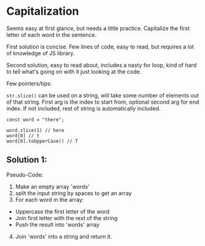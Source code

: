 # Capitalization

Seems easy at first glance, but needs a little practice. Capitalize the first letter of each word in the sentence.

First solution is concise. Few lines of code, easy to read, but requires a lot of knowledge of JS library.

Second solution, easy to read about, includes a nasty for loop, kind of hard to tell what's going on with it just looking at the code.

Few pointers/tips:

`str.slice()` can be used on a string, will take some number of elements out of that string. First arg is the index to start from, optional second arg for end index. If not included, rest of string is automatically included.

```
const word = "there";

word.slice(1) // here
word[0] // t
word[0].toUpperCase() // T
```

## Solution 1:

Pseudo-Code:

1. Make an empty array 'words'
2. split the input string by spaces to get an array
3. For each word in the array:

- Uppercase the first letter of the word
- Join first letter with the rest of the string
- Push the result into 'words' array

4. Join 'words' into a string and return it.

